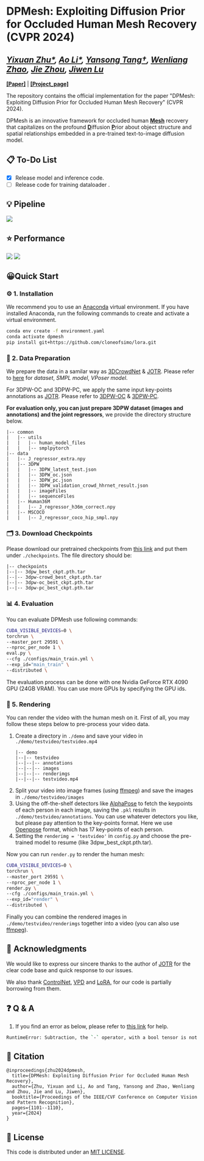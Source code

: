 # DPMesh: Exploiting Diffusion Prior for Occluded Human Mesh Recovery (CVPR 2024)
*[Yixuan Zhu\*](https://eternalevan.github.io/), [Ao Li\*](https://rammusleo.github.io/), [Yansong Tang†](https://andytang15.github.io/), [Wenliang Zhao](https://wl-zhao.github.io/), [Jie Zhou](https://scholar.google.com/citations?user=6a79aPwAAAAJ&hl=en&authuser=1), [Jiwen Lu](http://ivg.au.tsinghua.edu.cn/Jiwen_Lu/)*
----
[**[Paper]**](https://arxiv.org/abs/2404.01424) | 
[**[Project_page]**](https://rammusleo.github.io/dpmesh-proj/)

The repository contains the official implementation for the paper "DPMesh: Exploiting Diffusion Prior for Occluded Human Mesh Recovery" (CVPR 2024).

DPMesh is an innovative framework for occluded human <ins>**Mesh**</ins> recovery that capitalizes on the profound <ins>**D**</ins>iffusion <ins>**P**</ins>rior about object structure and spatial relationships embedded in a pre-trained text-to-image diffusion model.
## 📋 To-Do List

* [x] Release model and inference code.
* [ ] Release code for training dataloader .

## 💡 Pipeline

![](./assets/pipeline.png)

## ⭐️ Performance

![](./assets/performance.png)
![](./assets/table.png)

## 😀Quick Start
### ⚙️ 1. Installation

We recommend you to use an [Anaconda](https://www.anaconda.com/) virtual environment. If you have installed Anaconda, run the following commands to create and activate a virtual environment.
``` bash
conda env create -f environment.yaml
conda activate dpmesh
pip install git+https://github.com/cloneofsimo/lora.git
```
### 💾 2. Data Preparation

We prepare the data in a samilar way as [3DCrowdNet](https://github.com/hongsukchoi/3DCrowdNet_RELEASE) & [JOTR](https://github.com/hongsukchoi/3DCrowdNet_RELEASE/blob/main/assets/directory.md). Please refer to [here](https://github.com/hongsukchoi/3DCrowdNet_RELEASE/blob/main/assets/directory.md) for *dataset*, *SMPL model*, *VPoser model*. 

For 3DPW-OC and 3DPW-PC, we apply the same input key-points annotations as [JOTR](https://github.com/hongsukchoi/3DCrowdNet_RELEASE/blob/main/assets/directory.md). Please refer to [3DPW-OC](https://drive.google.com/file/d/1IPE8Yw7ysd97Uv6Uw24el1yRs2r_HtCR/view?usp=sharing) & [3DPW-PC](https://drive.google.com/file/d/1xzZvUj1lR1ECbzUI4JOooC_r2LF6Qs5m/view?usp=sharing).

**For evaluation only, you can just prepare 3DPW dataset (images and annotations) and the joint regressors**, we provide the directory structure below.

```
|-- common
|   |-- utils
|   |   |-- human_model_files
|   |   |-- smplpytorch
|-- data 
|   |-- J_regressor_extra.npy 
|   |-- 3DPW
|   |   |-- 3DPW_latest_test.json
|   |   |-- 3DPW_oc.json
|   |   |-- 3DPW_pc.json
|   |   |-- 3DPW_validation_crowd_hhrnet_result.json
|   |   |-- imageFiles
|   |   |-- sequenceFiles
|   |-- Human36M  
|   |   |-- J_regressor_h36m_correct.npy
|   |-- MSCOCO  
|   |   |-- J_regressor_coco_hip_smpl.npy
```


### 🗂️ 3. Download Checkpoints

Please download our pretrained checkpoints from [this link](https://cloud.tsinghua.edu.cn/d/1d6cd3ee30204bb59fce/) and put them under `./checkpoints`. The file directory should be:

```
|-- checkpoints
|--|-- 3dpw_best_ckpt.pth.tar
|--|-- 3dpw-crowd_best_ckpt.pth.tar
|--|-- 3dpw-oc_best_ckpt.pth.tar
|--|-- 3dpw-pc_best_ckpt.pth.tar
```

### 📊 4. Evaluation

You can evaluate DPMesh use following commands:

```bash
CUDA_VISIBLE_DEVICES=0 \
torchrun \
--master_port 29591 \
--nproc_per_node 1 \
eval.py \
--cfg ./configs/main_train.yml \
--exp_id="main_train" \
--distributed \
```

The evaluation process can be done with one Nvidia GeForce RTX 4090 GPU (24GB VRAM). You can use more GPUs by specifying the GPU ids.

### 🎨 5. Rendering

You can render the video with the human mesh on it. First of all, you may follow these steps below to pre-process your video data.

1. Create a directory in `./demo` and save your video in `./demo/testvideo/testvideo.mp4`
    ```
    |-- demo
    |--|-- testvideo
    |--|--|-- annotations
    |--|--|-- images
    |--|--|-- renderimgs
    |--|--|-- testvideo.mp4
    ```
2. Split your video into image frames (using [ffmpeg](https://ffmpeg.org/)) and save the images in `./demo/testvideo/images`
3. Using the off-the-shelf detectors like [AlphaPose](https://github.com/MVIG-SJTU/AlphaPose) to fetch the keypoints of each person in each image, saving the `.pkl` results in `./demo/testvideo/annotations`. You can use whatever detectors you like, but please pay attention to the key-points format. Here we use [Openpose](https://github.com/CMU-Perceptual-Computing-Lab/openpose) format, which has 17 key-points of each person.
4. Setting the `renderimg = 'testvideo'` in `config.py` and choose the pre-trained model to resume (like 3dpw_best_ckpt.pth.tar).

Now you can run `render.py` to render the human mesh:
```bash
CUDA_VISIBLE_DEVICES=0 \
torchrun \
--master_port 29591 \
--nproc_per_node 1 \
render.py \
--cfg ./configs/main_train.yml \
--exp_id="render" \
--distributed \
```

Finally you can combine the rendered images in `./demo/testvideo/renderimgs` together into a video (you can also use [ffmpeg](https://ffmpeg.org/)). 


## 🫰 Acknowledgments

We would like to express our sincere thanks to the author of [JOTR](https://github.com/xljh0520/JOTR) for the clear code base and quick response to our issues. 

We also thank [ControlNet](https://github.com/lllyasviel/ControlNet), [VPD](https://github.com/wl-zhao/VPD) and [LoRA](https://github.com/cloneofsimo/lora), for our code is partially borrowing from them.

## ❓ Q & A
1. If you find an error as below, please refer to [this link](https://stackoverflow.com/questions/65637222/runtimeerror-subtraction-the-operator-with-a-bool-tensor-is-not-supported) for help.
```bash
RuntimeError: Subtraction, the `-` operator, with a bool tensor is not supported. If you are trying to invert a mask, use the `~` or `logical_not()` operator instead.
```


## 🔖 Citation
```
@inproceedings{zhu2024dpmesh,
  title={DPMesh: Exploiting Diffusion Prior for Occluded Human Mesh Recovery},
  author={Zhu, Yixuan and Li, Ao and Tang, Yansong and Zhao, Wenliang and Zhou, Jie and Lu, Jiwen},
  booktitle={Proceedings of the IEEE/CVF Conference on Computer Vision and Pattern Recognition},
  pages={1101--1110},
  year={2024}
}
```

## 🔑 License

This code is distributed under an [MIT LICENSE](./LICENSE).
